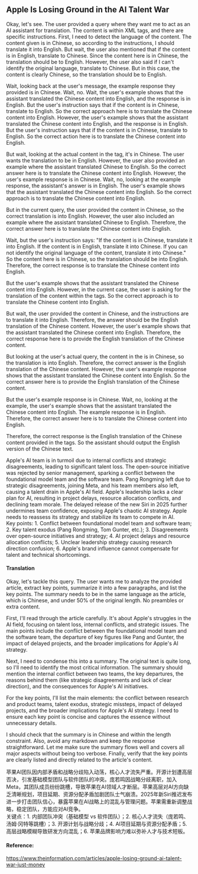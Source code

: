 ## Apple Is Losing Ground in the AI Talent War

<think>
Okay, let's see. The user provided a query where they want me to act as an AI assistant for translation. The content is within XML tags, and there are specific instructions. First, I need to detect the language of the content. The content given is in Chinese, so according to the instructions, I should translate it into English. But wait, the user also mentioned that if the content is in English, translate to Chinese. Since the content here is in Chinese, the translation should be to English. However, the user also said if I can't identify the original language, translate to Chinese. But in this case, the content is clearly Chinese, so the translation should be to English. 

Wait, looking back at the user's message, the example response they provided is in Chinese. Wait, no. Wait, the user's example shows that the assistant translated the Chinese content into English, and the response is in English. But the user's instruction says that if the content is in Chinese, translate to English. So the correct approach here is to translate the Chinese content into English. However, the user's example shows that the assistant translated the Chinese content into English, and the response is in English. But the user's instruction says that if the content is in Chinese, translate to English. So the correct action here is to translate the Chinese content into English. 

But wait, looking at the actual content in the <document> tag, it's in Chinese. The user wants the translation to be in English. However, the user also provided an example where the assistant translated Chinese to English. So the correct answer here is to translate the Chinese content into English. However, the user's example response is in Chinese. Wait, no, looking at the example response, the assistant's answer is in English. The user's example shows that the assistant translated the Chinese content into English. So the correct approach is to translate the Chinese content into English. 

But in the current query, the user provided the content in Chinese, so the correct translation is into English. However, the user also included an example where the assistant translated Chinese to English. Therefore, the correct answer here is to translate the Chinese content into English. 

Wait, but the user's instruction says: "If the content is in Chinese, translate it into English. If the content is in English, translate it into Chinese. If you can not identify the original language of the content, translate it into Chinese." So the content here is in Chinese, so the translation should be into English. Therefore, the correct response is to translate the Chinese content into English. 

But the user's example shows that the assistant translated the Chinese content into English. However, in the current case, the user is asking for the translation of the content within the <document> tags. So the correct approach is to translate the Chinese content into English. 

But wait, the user provided the content in Chinese, and the instructions are to translate it into English. Therefore, the answer should be the English translation of the Chinese content. However, the user's example shows that the assistant translated the Chinese content into English. Therefore, the correct response here is to provide the English translation of the Chinese content. 

But looking at the user's actual query, the content in the <document> is in Chinese, so the translation is into English. Therefore, the correct answer is the English translation of the Chinese content. However, the user's example response shows that the assistant translated the Chinese content into English. So the correct answer here is to provide the English translation of the Chinese content. 

But the user's example response is in Chinese. Wait, no, looking at the example, the user's example shows that the assistant translated the Chinese content into English. The example response is in English. Therefore, the correct answer here is to translate the Chinese content into English. 

Therefore, the correct response is the English translation of the Chinese content provided in the <document> tags. So the assistant should output the English version of the Chinese text.
</think>

Apple's AI team is in turmoil due to internal conflicts and strategic disagreements, leading to significant talent loss. The open-source initiative was rejected by senior management, sparking a conflict between the foundational model team and the software team. Pang Rongming left due to strategic disagreements, joining Meta, and his team members also left, causing a talent drain in Apple's AI field. Apple's leadership lacks a clear plan for AI, resulting in project delays, resource allocation conflicts, and declining team morale. The delayed release of the new Siri in 2025 further undermines team confidence, exposing Apple's chaotic AI strategy. Apple needs to reassess its strategy and stabilize its team to compete in AI.  
Key points: 1. Conflict between foundational model team and software team; 2. Key talent exodus (Pang Rongming, Tom Gunter, etc.); 3. Disagreements over open-source initiatives and strategy; 4. AI project delays and resource allocation conflicts; 5. Unclear leadership strategy causing research direction confusion; 6. Apple's brand influence cannot compensate for talent and technical shortcomings.

#### Translation 

<think>
Okay, let's tackle this query. The user wants me to analyze the provided article, extract key points, summarize it into a few paragraphs, and list the key points. The summary needs to be in the same language as the article, which is Chinese, and under 50% of the original length. No preambles or extra content.

First, I'll read through the article carefully. It's about Apple's struggles in the AI field, focusing on talent loss, internal conflicts, and strategic issues. The main points include the conflict between the foundational model team and the software team, the departure of key figures like Pang and Gunter, the impact of delayed projects, and the broader implications for Apple's AI strategy.

Next, I need to condense this into a summary. The original text is quite long, so I'll need to identify the most critical information. The summary should mention the internal conflict between two teams, the key departures, the reasons behind them (like strategic disagreements and lack of clear direction), and the consequences for Apple's AI initiatives.

For the key points, I'll list the main elements: the conflict between research and product teams, talent exodus, strategic missteps, impact of delayed projects, and the broader implications for Apple's AI strategy. I need to ensure each key point is concise and captures the essence without unnecessary details.

I should check that the summary is in Chinese and within the length constraint. Also, avoid any markdown and keep the response straightforward. Let me make sure the summary flows well and covers all major aspects without being too verbose. Finally, verify that the key points are clearly listed and directly related to the article's content.
</think>

苹果AI团队因内部矛盾和战略分歧陷入动荡，核心人才流失严重。开源计划遭高层否决，引发基础模型团队与软件团队的冲突。庞若鸣因战略分歧离职，加入Meta，其团队成员纷纷跳槽，导致苹果在AI领域人才断层。苹果高层对AI方向缺乏清晰规划，项目延期、资源分配矛盾加剧团队士气崩溃。2025年新Siri推迟发布进一步打击团队信心，暴露苹果在AI战略上的混乱与管理问题。苹果需重新调整战略，稳定团队，方能应对AI竞争。  
关键点：1. 内部团队冲突（基础模型 vs 软件团队）；2. 核心人才流失（庞若鸣、汤姆·冈特等跳槽）；3. 开源计划与战略分歧；4. AI项目延期与资源分配矛盾；5. 高层战略模糊导致研发方向混乱；6. 苹果品牌影响力难以弥补人才与技术短板。

#### Reference: 

https://www.theinformation.com/articles/apple-losing-ground-ai-talent-war-just-money